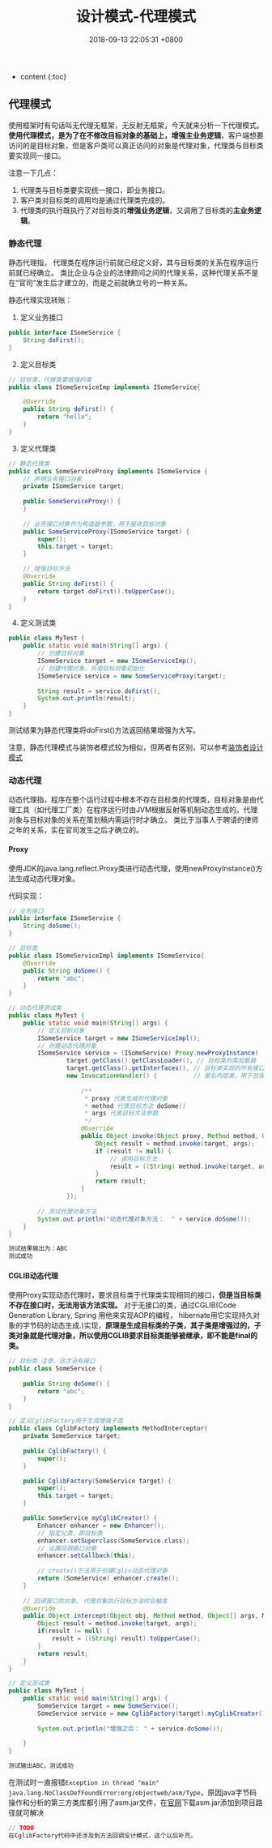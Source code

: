 ﻿---
layout: post
title:  "设计模式-代理模式"
date:   2018-09-13 22:05:31 +0800
categories: 设计模式
tags: 代理模式 静态代理 动态代理
---

* content
{:toc}

## 代理模式
使用框架时有句话叫无代理无框架，无反射无框架，今天就来分析一下代理模式。
**使用代理模式，是为了在不修改目标对象的基础上，增强主业务逻辑**，客户端想要访问的是目标对象，但是客户类可以真正访问的对象是代理对象，代理类与目标类要实现同一接口。

注意一下几点：
1. 代理类与目标类要实现统一接口，即业务接口。
2. 客户类对目标类的调用均是通过代理类完成的。
3. 代理类的执行既执行了对目标类的**增强业务逻辑**，又调用了目标类的**主业务逻辑**。

### 静态代理
静态代理指， 代理类在程序运行前就已经定义好，其与目标类的关系在程序运行前就已经确立。
类比企业与企业的法律顾问之间的代理关系，这种代理关系不是在“官司”发生后才建立的，而是之前就确立号的一种关系。

静态代理实现转账：
1. 定义业务接口
```java
public interface ISomeService {
	String doFirst();
}
```
2. 定义目标类
```java
// 目标类，代理类要增强的类
public class ISomeServiceImp implements ISomeService{

	@Override
	public String doFirst() {
		return "hello";
	}
}
```

3. 定义代理类
```java
// 静态代理类
public class SomeServiceProxy implements ISomeService {
	// 声明业务接口对象
	private ISomeService target;
	
	public SomeServiceProxy() {
	}
	
	// 业务接口对象作为构造器参数，用于接收目标对象
	public SomeServiceProxy(ISomeService target) {
		super();
		this.target = target;
	}

	// 增强目标方法
	@Override
	public String doFirst() {
		return target.doFirst().toUpperCase();
	}
}
```

4. 定义测试类
```java
public class MyTest {
	public static void main(String[] args) {
		// 创建目标对象
		ISomeService target = new ISomeServiceImp();
		// 创建代理对象，并用目标对象初始化
		ISomeService service = new SomeServiceProxy(target);
		
		String result = service.doFirst();
		System.out.println(result);
	}
}
```
测试结果为静态代理类将doFirst()方法返回结果增强为大写。

注意，静态代理模式与装饰者模式较为相似，但两者有区别，可以参考[装饰者设计模式][1]

### 动态代理
动态代理指，程序在整个运行过程中根本不存在目标类的代理类，目标对象是由代理工具（如代理工厂类）在程序运行时由JVM根据反射等机制动态生成的。代理对象与目标对象的关系在策划稿内需运行时才确立。
类比于当事人于聘请的律师之年的关系，实在官司发生之后才确立的。

#### Proxy
使用JDK的java.lang.reflect.Proxy类进行动态代理，使用newProxyInstance()方法生成动态代理对象。

代码实现：
```java
// 业务接口
public interface ISomeService {
	String doSome();
}

// 目标类
public class ISomeServiceImpl implements ISomeService{
	@Override
	public String doSome() {
		return "abc";
	}
}

// 动态代理测试类
public class MyTest {
	public static void main(String[] args) {
		// 定义目标对象
		ISomeService target = new ISomeServiceImpl();
		// 创建动态代理对象
		ISomeService service = (ISomeService) Proxy.newProxyInstance(
				target.getClass().getClassLoader(), // 目标类的类加载器
				target.getClass().getInterfaces(), // 目标类实现的所有接口 
				new InvocationHandler() {          // 匿名内部类，用于加强主页午逻辑
					
					/**
					 * proxy 代表生成的代理对象
					 * method 代表目标方法 doSome()
					 * args 代表目标方法参数
					 */
					@Override
					public Object invoke(Object proxy, Method method, Object[] args) throws Throwable {
						Object result = method.invoke(target, args);
						if (result != null) {
							// 调用目标方法
							result = ((String) method.invoke(target, args)).toUpperCase();
						}
						return result;
					}
				});
		
		// 测试代理对象方法
		System.out.println("动态代理对象方法：  " + service.doSome());
	}
}

测试结果输出为：ABC
测试成功
```

#### CGLIB动态代理
使用Proxy实现动态代理时，要求目标类于代理类实现相同的接口，**但是当目标类不存在接口时，无法用该方法实现。**
对于无接口的类，通过CGLIB(Code Generation Library, Spring 用他来实现AOP的编程， hibernate用它实现持久对象的字节码的动态生成.)实现，**原理是生成目标类的子类，其子类是增强过的，子类对象就是代理对象，所以使用CGLIB要求目标类能够被继承，即不能是final的类。**

```java
// 目标类 注意，这次没有接口
public class SomeService {
	
	public String doSome() {
		return "abc";
	}
}

// 定义CglibFactory用于生成增强子类
public class CglibFactory implements MethodInterceptor{
	private SomeService target;
	
	public CglibFactory() {
		super();
	}

	public CglibFactory(SomeService target) {
		super();
		this.target = target;
	}

	public SomeService myCglibCreator() {
		Enhancer enhancer = new Enhancer();
		// 指定父类，即目标类
		enhancer.setSuperclass(SomeService.class);
		// 设置回调接口对象
		enhancer.setCallback(this);
		
		// create()方法用于创建Cgliv动态代理对象
		return (SomeService) enhancer.create();
	}
	
	// 回调接口的对象, 代理对象执行目标方法时会触发
	@Override
	public Object intercept(Object obj, Method method, Object[] args, MethodProxy proxy) throws Throwable {
		Object result = method.invoke(target, args);
		if(result != null) {
			result = ((String) result).toUpperCase();
		}
		return result;
	}
}

// 定义测试类
public class MyTest {
	public static void main(String[] args) {
		SomeService target = new SomeService();
		SomeService service = new CglibFactory(target).myCglibCreator();
		
		System.out.println("增强之后： " + service.doSome());
		
	}
}

测试输出ABC，测试成功
```

在测试时一直报错`Exception in thread "main" java.lang.NoClassDefFoundError:org/objectweb/asm/Type`，原因java字节码操作和分析的第三方类库都引用了asm.jar文件，在[官网][2]下载asm.jar添加到项目路径就可解决

```java
// TODO
在CglibFactory代码中还涉及到方法回调设计模式，这个以后补充。
```


  [1]: https://cornprincess.github.io/2018/09/13/%E8%AE%BE%E8%AE%A1%E6%A8%A1%E5%BC%8F-%E8%A3%85%E9%A5%B0%E8%80%85%E6%A8%A1%E5%BC%8F/
  [2]: https://asm.ow2.io/